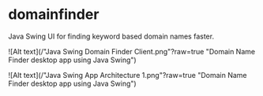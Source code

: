 # domainfinder
Java Swing UI for finding keyword based domain names faster. 

![Alt text](/"Java Swing Domain Finder Client.png"?raw=true "Domain Name Finder desktop app using Java Swing")

![Alt text](/"Java Swing App Architecture 1.png"?raw=true "Domain Name Finder desktop app using Java Swing")

